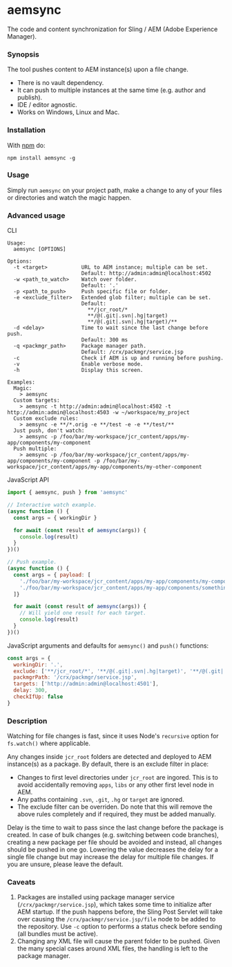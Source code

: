 aemsync
=======

The code and content synchronization for Sling / AEM (Adobe Experience Manager).

### Synopsis

The tool pushes content to AEM instance(s) upon a file change.
* There is no vault dependency.
* It can push to multiple instances at the same time (e.g. author and publish).
* IDE / editor agnostic.
* Works on Windows, Linux and Mac.

### Installation

With [npm](http://npmjs.org) do:

```
npm install aemsync -g
```

### Usage

Simply run `aemsync` on your project path, make a change to any of your files or directories and watch the magic happen.

### Advanced usage

CLI
```
Usage:
  aemsync [OPTIONS]

Options:
  -t <target>           URL to AEM instance; multiple can be set.
                        Default: http://admin:admin@localhost:4502
  -w <path_to_watch>    Watch over folder.
                        Default: '.'
  -p <path_to_push>     Push specific file or folder.
  -e <exclude_filter>   Extended glob filter; multiple can be set.
                        Default:
                          **/jcr_root/*
                          **/@(.git|.svn|.hg|target)
                          **/@(.git|.svn|.hg|target)/**
  -d <delay>            Time to wait since the last change before push.
                        Default: 300 ms
  -q <packmgr_path>     Package manager path.
                        Default: /crx/packmgr/service.jsp
  -c                    Check if AEM is up and running before pushing.
  -v                    Enable verbose mode.
  -h                    Display this screen.

Examples:
  Magic:
    > aemsync
  Custom targets:
    > aemsync -t http://admin:admin@localhost:4502 -t http://admin:admin@localhost:4503 -w ~/workspace/my_project
  Custom exclude rules:
    > aemsync -e **/*.orig -e **/test -e -e **/test/**
  Just push, don't watch:
    > aemsync -p /foo/bar/my-workspace/jcr_content/apps/my-app/components/my-component
  Push multiple:
    > aemsync -p /foo/bar/my-workspace/jcr_content/apps/my-app/components/my-component -p /foo/bar/my-workspace/jcr_content/apps/my-app/components/my-other-component
```

JavaScript API
```JavaScript
import { aemsync, push } from 'aemsync'

// Interactive watch example.
(async function () {
  const args = { workingDir }

  for await (const result of aemsync(args)) {
    console.log(result)
  }
})()

// Push example.
(async function () {
  const args = { payload: [
    './foo/bar/my-workspace/jcr_content/apps/my-app/components/my-component',
    './foo/bar/my-workspace/jcr_content/apps/my-app/components/something-else'
  ]}

  for await (const result of aemsync(args)) {
    // Will yield one result for each target.
    console.log(result)
  }
})()
```

JavaScript arguments and defaults for `aemsync()` and `push()` functions:
```JavaScript
const args = {
  workingDir: '.',
  exclude: ['**/jcr_root/*', '**/@(.git|.svn|.hg|target)', '**/@(.git|.svn|.hg|target)/**'],
  packmgrPath: '/crx/packmgr/service.jsp',
  targets: ['http://admin:admin@localhost:4501'],
  delay: 300,
  checkIfUp: false
}
```

### Description

Watching for file changes is fast, since it uses Node's `recursive` option for `fs.watch()` where applicable.

Any changes inside `jcr_root` folders are detected and deployed to AEM instance(s) as a package. By default, there is an exclude filter in place:
* Changes to first level directories under `jcr_root` are ingored. This is to avoid accidentally removing `apps`, `libs` or any other first level node in AEM.
* Any paths containing `.svn`, `.git`, `.hg` or `target` are ignored.
* The exclude filter can be overriden. Do note that this will remove the above rules completely and if required, they must be added manually.

Delay is the time to wait to pass since the last change before the package is created. In case of bulk changes (e.g. switching between code branches), creating a new package per file should be avoided and instead, all changes should be pushed in one go. Lowering the value decreases the delay for a single file change but may increase the delay for multiple file changes. If you are unsure, please leave the default.

### Caveats

1. Packages are installed using package manager service (`/crx/packmgr/service.jsp`), which takes some time to initialize after AEM startup. If the push happens before, the Sling Post Servlet will take over causing the `/crx/packmgr/service.jsp/file` node to be added to the repository. Use `-c` option to performs a status check before sending (all bundles must be active).
2. Changing any XML file will cause the parent folder to be pushed. Given the many special cases around XML files, the handling is left to the package manager.

